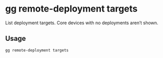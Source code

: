 # gg remote-deployment targets

List deployment targets. Core devices with no deployments aren’t shown.

## Usage

```bash
gg remote-deployment targets
```


